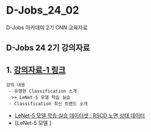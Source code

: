 # D-Jobs_24_02
D-Jobs 아카데미 2기 CNN 교육자료

## D-Jobs 24 2기 강의자료 

## 1. [강의자료-1 링크]()

    강의 내용 
     - 유명한 Classification 소개 
      >> LeNet-5 모델 학습 실습 
     - Classification 최신 트랜드 소개 

* [LeNet-5 모델 학습 실습 데이터셋 : RSCD 노면 상태 데이터](https://drive.google.com/file/d/1WSGf6L0fI4_ioVSOiJpWCbSoa8SyUCLg/view?usp=sharing)
* [LeNet-5 모델 ]
